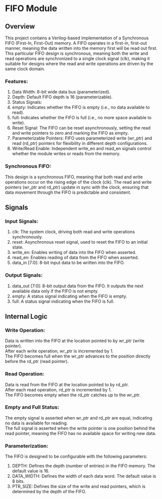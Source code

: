 # FIFO Module
## Overview
This project contains a Verilog-based implementation of a Synchronous FIFO (First-In, First-Out) memory. A FIFO operates in a first-in, first-out manner, meaning the data written into the memory first will be read out first. This particular FIFO design is synchronous, meaning both the write and read operations are synchronized to a single clock signal (clk), making it suitable for designs where the read and write operations are driven by the same clock domain.<br>

### Features:
1) Data Width: 8-bit wide data bus (parameterized).<br>
2) Depth: Default FIFO depth is 16 (parameterizable).<br>
3) Status Signals: <br>
  1) empty: Indicates whether the FIFO is empty (i.e., no data available to read). <br>
  2) full: Indicates whether the FIFO is full (i.e., no more space available to write). <br>
4) Reset Signal: The FIFO can be reset asynchronously, setting the read and write pointers to zero and marking the FIFO as empty.<br>
5) Parameterizable Pointers: FIFO uses parameterized write (wr_ptr) and read (rd_ptr) pointers for flexibility in different depth configurations.<br>
6) Write/Read Enable: Independent write_en and read_en signals control whether the module writes or reads from the memory.<br>

### Synchronous FIFO:
This design is a synchronous FIFO, meaning that both read and write operations occur on the rising edge of the clock (clk). The read and write pointers (wr_ptr and rd_ptr) update in sync with the clock, ensuring that data movement through the FIFO is predictable and consistent.

## Signals

### Input Signals: <br>
1) clk: The system clock, driving both read and write operations synchronously.<br>
2) reset: Asynchronous reset signal, used to reset the FIFO to an initial state.<br>
3) write_en: Enables writing of data into the FIFO when asserted.<br>
4) read_en: Enables reading of data from the FIFO when asserted.<br>
5) data_in [7:0]: 8-bit input data to be written into the FIFO.<br>

### Output Signals:
1) data_out [7:0]: 8-bit output data from the FIFO. It outputs the next available data only if the FIFO is not empty.<br>
2) empty: A status signal indicating when the FIFO is empty.<br>
3) full: A status signal indicating when the FIFO is full.<br>


## Internal Logic

### Write Operation:
Data is written into the FIFO at the location pointed to by wr_ptr (write pointer).<br>
After each write operation, wr_ptr is incremented by 1.<br>
The FIFO becomes full when the wr_ptr advances to the position directly before the rd_ptr (read pointer).<br>

### Read Operation:
Data is read from the FIFO at the location pointed to by rd_ptr.<br>
After each read operation, rd_ptr is incremented by 1.<br>
The FIFO becomes empty when the rd_ptr catches up to the wr_ptr.<br>

### Empty and Full Status:
The empty signal is asserted when wr_ptr and rd_ptr are equal, indicating no data is available for reading.<br>
The full signal is asserted when the write pointer is one position behind the read pointer, meaning the FIFO has no available space for writing new data.<br>

### Parameterization:
The FIFO is designed to be configurable with the following parameters:<br>
1) DEPTH: Defines the depth (number of entries) in the FIFO memory. The default value is 16.<br>
2) DATA_WIDTH: Defines the width of each data word. The default value is 8 bits.<br>
3) PTR_SIZE: Defines the size of the write and read pointers, which is determined by the depth of the FIFO.<br>
